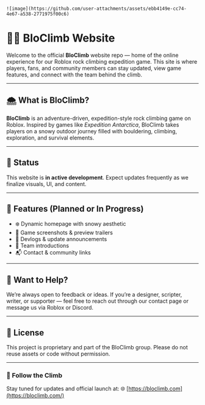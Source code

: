                                                                                           ![image](https://github.com/user-attachments/assets/ebb4149e-cc74-4e67-a538-2771975f00c6)

# 🧗‍♂️ BloClimb Website

Welcome to the official **BloClimb** website repo — home of the online experience for our Roblox rock climbing expedition game. This site is where players, fans, and community members can stay updated, view game features, and connect with the team behind the climb.

---

## 🌨 What is BloClimb?

**BloClimb** is an adventure-driven, expedition-style rock climbing game on Roblox. Inspired by games like *Expedition Antarctica*, BloClimb takes players on a snowy outdoor journey filled with bouldering, climbing, exploration, and survival elements.

---

## 🚧 Status

This website is **in active development**. Expect updates frequently as we finalize visuals, UI, and content.

---

## 📌 Features (Planned or In Progress)

- ❄️ Dynamic homepage with snowy aesthetic  
- 📸 Game screenshots & preview trailers  
- 📜 Devlogs & update announcements  
- 🧗 Team introductions  
- 📬 Contact & community links  

---

## 🤝 Want to Help?

We’re always open to feedback or ideas. If you’re a designer, scripter, writer, or supporter — feel free to reach out through our contact page or message us via Roblox or Discord.

---

## 📢 License

This project is proprietary and part of the BloClimb group. Please do not reuse assets or code without permission.

---

### 🔗 Follow the Climb
Stay tuned for updates and official launch at:
🌐 [https://bloclimb.com](https://bloclimb.com/)
